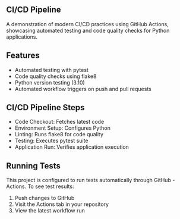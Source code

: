 ## CI/CD Pipeline

A demonstration of modern CI/CD practices using GitHub Actions, showcasing automated testing and code quality checks for Python applications.

## Features
- Automated testing with pytest
- Code quality checks using flake8
- Python version testing (3.10)
- Automated workflow triggers on push and pull requests

## CI/CD Pipeline Steps

- Code Checkout: Fetches latest code
- Environment Setup: Configures Python
- Linting: Runs flake8 for code quality
- Testing: Executes pytest suite
- Application Run: Verifies application execution

## Running Tests
This project is configured to run tests automatically through GitHub - Actions. To see test results:

1. Push changes to GitHub
2. Visit the Actions tab in your repository
3. View the latest workflow run
